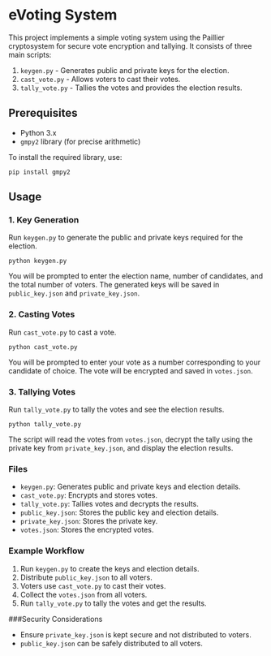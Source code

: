 # eVoting System

This project implements a simple voting system using the Paillier cryptosystem for secure vote encryption and tallying. It consists of three main scripts:

1. `keygen.py` - Generates public and private keys for the election.
2. `cast_vote.py` - Allows voters to cast their votes.
3. `tally_vote.py` - Tallies the votes and provides the election results.

## Prerequisites

- Python 3.x
- `gmpy2` library (for precise arithmetic)

To install the required library, use:
```
pip install gmpy2
```


## Usage

### 1. Key Generation

Run `keygen.py` to generate the public and private keys required for the election.

```
python keygen.py
```

You will be prompted to enter the election name, number of candidates, and the total number of voters. The generated keys will be saved in `public_key.json` and `private_key.json`.


### 2. Casting Votes

Run `cast_vote.py` to cast a vote.

```
python cast_vote.py
```

You will be prompted to enter your vote as a number corresponding to your candidate of choice. The vote will be encrypted and saved in `votes.json`.

### 3. Tallying Votes

Run `tally_vote.py` to tally the votes and see the election results.

```
python tally_vote.py
```

The script will read the votes from `votes.json`, decrypt the tally using the private key from `private_key.json`, and display the election results.


### Files
- `keygen.py`: Generates public and private keys and election details.
- `cast_vote.py`: Encrypts and stores votes.
- `tally_vote.py`: Tallies votes and decrypts the results.
- `public_key.json`: Stores the public key and election details.
- `private_key.json`: Stores the private key.
- `votes.json`: Stores the encrypted votes.


### Example Workflow
1. Run `keygen.py` to create the keys and election details.
2. Distribute `public_key.json` to all voters.
3. Voters use `cast_vote.py` to cast their votes.
4. Collect the `votes.json` from all voters.
5. Run `tally_vote.py` to tally the votes and get the results.

###Security Considerations
- Ensure `private_key.json` is kept secure and not distributed to voters.
- `public_key.json` can be safely distributed to all voters.
